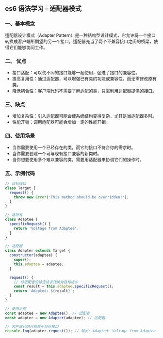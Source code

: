 ## es6 语法学习 - 适配器模式

### 一、基本概念

适配器设计模式（Adapter Pattern）是一种结构型设计模式，它允许将一个接口转换成客户端所期望的另一个接口。适配器充当了两个不兼容接口之间的桥梁，使得它们能够协同工作。

### 二、 优点

- 接口适配：可以使不同的接口能够一起使用，促进了接口的兼容性。
- 提高复用性：通过适配器，可以增强已有类的功能或兼容性，而无需修改原有类。
- 降低耦合性：客户端代码不需要了解适配的类，只需利用适配器提供的接口。

### 三、缺点

- 增加复杂性：引入适配器可能会使系统结构变得复杂，尤其是当适配器多时。
- 性能开销：调用适配器可能会增加一定的性能开销。

### 四、使用场景

- 当你需要使用一个已经存在的类，而它的接口不符合你的需求时。
- 当你需要创建一个可与现有接口兼容的新类时。
- 当你想要使用多个难以兼容的类，需要用适配器来协调它们的操作时。

### 五、示例代码

```javascript
// 目标接口
class Target {
  request() {
    throw new Error('This method should be overridden!');
  }
}

// 适配者
class Adaptee {
  specificRequest() {
    return 'Voltage from Adaptee';
  }
}

// 适配器
class Adapter extends Target {
  constructor(adaptee) {
    super();
    this.adaptee = adaptee;
  }

  request() {
    // 将适配者的特定请求转换为目标请求
    const result = this.adaptee.specificRequest();
    return `Adapted: ${result}`;
  }
}

// 使用示例
const adaptee = new Adaptee(); // 适配者
const adapter = new Adapter(adaptee); // 适配器

// 客户端代码只依赖于目标接口
console.log(adapter.request()); // 输出: Adapted: Voltage from Adaptee
```
